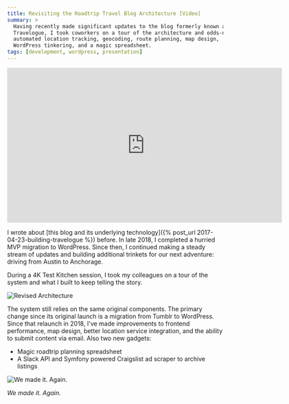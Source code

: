 ```yaml
---
title: Revisiting the Roadtrip Travel Blog Architecture [Video]
summary: >
  Having recently made significant updates to the blog formerly known as
  Travelogue, I took coworkers on a tour of the architecture and odds-n-ends:
  automated location tracking, geocoding, route planning, map design,
  WordPress tinkering, and a magic spreadsheet.
tags: [development, wordpress, presentation]
---
```


<iframe src="https://player.vimeo.com/video/353626268" width="640" height="360" frameborder="0" allow="autoplay; fullscreen" allowfullscreen><p><a href="https://vimeo.com/353626268">The Internet is for Making Roadtrips (Four Kitchens - Test Kitchen - August 2019)</a> from <a href="https://vimeo.com/tsmith512">Taylor Smith</a> on <a href="https://vimeo.com">Vimeo</a>.</p></iframe>

I wrote about
[this blog and its underlying technology]({% post_url 2017-04-23-building-travelogue %})
before. In late 2018, I completed a hurried MVP migration to WordPress.
Since then, I continued making a steady stream of updates and building
additional trinkets for our next adventure: driving from Austin to Anchorage.

During a 4K Test Kitchen session, I took my colleagues on a tour of the system
and what I built to keep telling the story.

![Revised Architecture](/assets/blog/travelogue-revisited/new-architecture-noshadow.png)

The system still relies on the same original components. The primary change
since its original launch is a migration from Tumblr to WordPress. Since that
relaunch in 2018, I've made improvements to frontend performance, map design,
better location service integration, and the ability to submit content via
email. Also two new gadgets:

- Magic roadtrip planning spreadsheet
- A Slack API and Symfony powered Craigslist ad scraper to archive listings

![We made it. Again.](/assets/blog/travelogue-revisited/seward.jpg)

_We made it. Again._
